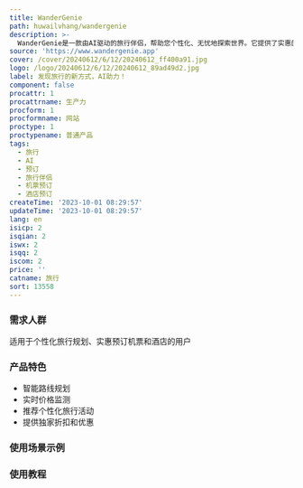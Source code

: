 ```yaml
---
title: WanderGenie
path: huwailvhang/wandergenie
description: >-
  WanderGenie是一款由AI驱动的旅行伴侣，帮助您个性化、无忧地探索世界。它提供了实惠的机票和酒店预订服务，为您打造定制化的旅行体验。WanderGenie的主要功能包括：智能路线规划、实时价格监测、推荐个性化旅行活动、提供独家折扣和优惠等。无论您是计划一次预算旅行还是寻找一次豪华假期，WanderGenie都能满足您的需求。
source: 'https://www.wandergenie.app'
cover: /cover/20240612/6/12/20240612_ff400a91.jpg
logo: /logo/20240612/6/12/20240612_89ad49d2.jpg
label: 发现旅行的新方式，AI助力！
component: false
procattr: 1
procattrname: 生产力
procform: 1
procformname: 网站
proctype: 1
proctypename: 普通产品
tags:
  - 旅行
  - AI
  - 预订
  - 旅行伴侣
  - 机票预订
  - 酒店预订
createTime: '2023-10-01 08:29:57'
updateTime: '2023-10-01 08:29:57'
lang: en
isicp: 2
isqian: 2
iswx: 2
isqq: 2
iscom: 2
price: ''
catname: 旅行
sort: 13558
---
```




### 需求人群
适用于个性化旅行规划、实惠预订机票和酒店的用户

### 产品特色
- 智能路线规划
- 实时价格监测
- 推荐个性化旅行活动
- 提供独家折扣和优惠

### 使用场景示例


### 使用教程


  

